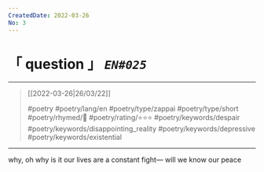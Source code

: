 ```yaml
---
CreatedDate: 2022-03-26
No: 3
---
```

# &#12300; question &#12301; *`EN#025`*

---

> [[2022-03-26|26/03/22]]
> 
> #poetry 
> #poetry/lang/en 
> #poetry/type/zappai #poetry/type/short 
> #poetry/rhymed/🔴 
> #poetry/rating/⭐⭐⭐ 
> #poetry/keywords/despair #poetry/keywords/disappointing_reality #poetry/keywords/depressive #poetry/keywords/existential 

---

why, oh why is it
our lives are a constant fight—
will we know our peace